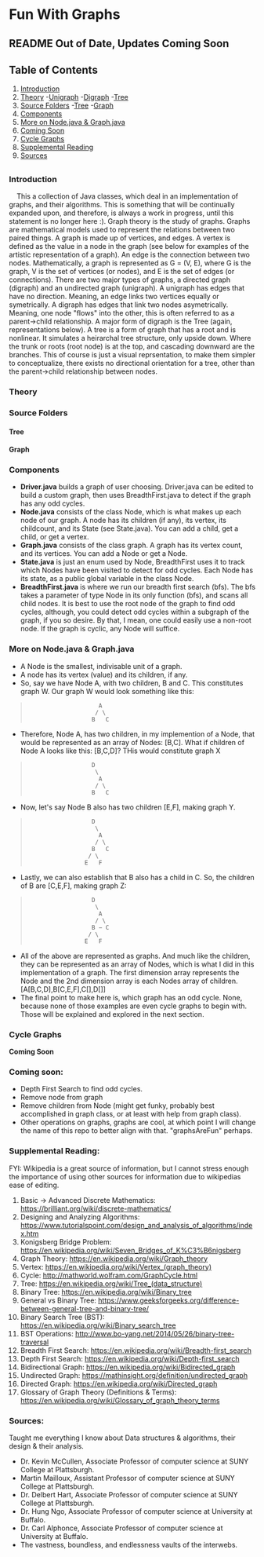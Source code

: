 # Fun With Graphs
## README Out of Date, Updates Coming Soon

## Table of Contents
1. [Introduction](https://github.com/superrmatt/oddCycleDetector#introduction)
2. [Theory](https://github.com/superrmatt/oddCycleDetector#theory)
    -[Unigraph](https://github.com/superrmatt/oddCycleDetector#unigraph)
    -[Digraph](https://github.com/superrmatt/oddCycleDetector#digraph)
    -[Tree]()
3. [Source Folders](https://github.com/superrmatt/oddCycleDetector#source-folders)
    -[Tree](https://github.com/superrmatt/oddCycleDetector#tree)
    -[Graph](https://github.com/superrmatt/oddCycleDetector#graph)
4. [Components](https://github.com/superrmatt/oddCycleDetector#components)
5. [More on Node.java & Graph.java](https://github.com/superrmatt/oddCycleDetector#more-on-nodejava--graphjava)
6. [Coming Soon](https://github.com/superrmatt/oddCycleDetector#coming-soon)
7. [Cycle Graphs](https://github.com/superrmatt/oddCycleDetector#cycle-graphs)
8. [Supplemental Reading](https://github.com/superrmatt/oddCycleDetector#supplemental-reading)
9. [Sources](https://github.com/superrmatt/oddCycleDetector#sources)

## 

### Introduction
&nbsp;&nbsp;&nbsp;&nbsp;This a collection of Java classes, which deal in an implementation of graphs, and their algorithms. This is something that will be continually expanded upon, and therefore, is always a work in progress, until this statement is no longer here :). Graph theory is the study of graphs. Graphs are mathematical models used to represent the relations between two paired things. A graph is made up of vertices, and edges. A vertex is defined as the value in a node in the graph (see below for examples of the artistic representation of a graph). An edge is the connection between two nodes. Mathematically, a graph is represented as G = (V, E), where G is the graph, V is the set of vertices (or nodes), and E is the set of edges (or connections). There are two major types of graphs, a directed graph (digraph) and an undirected graph (unigraph). A unigraph has edges that have no direction. Meaning, an edge links two vertices equally or symetrically. A digraph has edges that link two nodes asymetrically. Meaning, one node "flows" into the other, this is often referred to as a parent->child relationship. A major form of digraph is the Tree (again, representations below). A tree is a form of graph that has a root and is nonlinear. It simulates a heirarchal tree structure, only upside down. Where the trunk or roots (root node) is at the top, and cascading downward are the branches. This of course is just a visual reprsentation, to make them simpler to conceptualize, there exists no directional orientation for a tree, other than the parent->child relationship between nodes.

### Theory


### Source Folders

#### Tree

#### Graph

### Components
- **Driver.java** builds a graph of user choosing. Driver.java can be edited to build a custom graph, then uses BreadthFirst.java to detect if the graph has any odd cycles.
- **Node.java** consists of the class Node, which is what makes up each node of our graph. A node has its children (if any), its vertex, its childcount, and its State (see State.java). You can add a child, get a child, or get a vertex.
- **Graph.java** consists of the class graph. A graph has its vertex count, and its vertices. You can add a Node or get a Node.
- **State.java** is just an enum used by Node, BreadthFirst uses it to track which Nodes have been visited to detect for odd cycles. Each Node has its state, as a public global variable in the class Node.
- **BreadthFirst.java** is where we run our breadth first search (bfs). The bfs takes a parameter of type Node in its only function (bfs), and scans all child nodes. It is best to use the root node of the graph to find odd cycles, although, you could detect odd cycles within a subgraph of the graph, if you so desire. By that, I mean, one could easily use a non-root node. If the graph is cyclic, any Node will suffice.

### More on Node.java & Graph.java
- A Node is the smallest, indivisable unit of a graph.
- A node has its vertex (value) and its children, if any.
- So, say we have Node A, with two children, B and C. This constitutes graph W. Our graph W would look something like this: <br/>
>                         A 
>                        / \ 
>                       B   C
- Therefore, Node A, has two children, in my implemention of a Node, that would be represented as an array of Nodes: [B,C]. What if children of Node A looks like this: [B,C,D]? THis would constitute graph X </br>
>                       D 
>                        \ 
>                         A 
>                        / \ 
>                       B   C
- Now, let's say Node B also has two children [E,F], making graph Y. <br/>
>                       D 
>                        \ 
>                         A 
>                        / \ 
>                       B   C
>                      / \
>                     E   F
- Lastly, we can also establish that B also has a child in C. So, the children of B are [C,E,F], making graph Z: <br/>
>                       D 
>                        \ 
>                         A 
>                        / \ 
>                       B − C
>                      / \
>                     E   F
- All of the above are represented as graphs. And much like the children, they can be represented as an array of Nodes, which is what I did in this implementation of a graph. The first dimension array represents the Node and the 2nd dimension array is each Nodes array of children. [A[B,C,D],B[C,E,F],C[],D[]]
- The final point to make here is, which graph has an odd cycle. None, because none of those examples are even cycle graphs to begin with. Those will be explained and explored in the next section.

### Cycle Graphs
**Coming Soon**




### Coming soon:
- Depth First Search to find odd cycles.
- Remove node from graph
- Remove children from Node (might get funky, probably best accomplished in graph class, or at least with help from graph class).
- Other operations on graphs, graphs are cool, at which point I will change the name of this repo to better align with that. "graphsAreFun" perhaps.

### Supplemental Reading:
FYI: Wikipedia is a great source of information, but I cannot stress enough the importance of using other sources for information due to wikipedias ease of editing.

1. Basic -> Advanced Discrete Mathematics: https://brilliant.org/wiki/discrete-mathematics/
2. Designing and Analyzing Algorithms: https://www.tutorialspoint.com/design_and_analysis_of_algorithms/index.htm
3. Konigsberg Bridge Problem: https://en.wikipedia.org/wiki/Seven_Bridges_of_K%C3%B6nigsberg
4. Graph Theory: https://en.wikipedia.org/wiki/Graph_theory
5. Vertex: https://en.wikipedia.org/wiki/Vertex_(graph_theory)
6. Cycle: http://mathworld.wolfram.com/GraphCycle.html
7. Tree: https://en.wikipedia.org/wiki/Tree_(data_structure)
8. Binary Tree: https://en.wikipedia.org/wiki/Binary_tree
9. General vs Binary Tree: https://www.geeksforgeeks.org/difference-between-general-tree-and-binary-tree/
10. Binary Search Tree (BST): https://en.wikipedia.org/wiki/Binary_search_tree
11. BST Operations: http://www.bo-yang.net/2014/05/26/binary-tree-traversal
12. Breadth First Search: https://en.wikipedia.org/wiki/Breadth-first_search
13. Depth First Search: https://en.wikipedia.org/wiki/Depth-first_search
14. Bidirectional Graph: https://en.wikipedia.org/wiki/Bidirected_graph
15. Undirected Graph: https://mathinsight.org/definition/undirected_graph
16. Directed Graph: https://en.wikipedia.org/wiki/Directed_graph
17. Glossary of Graph Theory (Definitions & Terms): https://en.wikipedia.org/wiki/Glossary_of_graph_theory_terms

### Sources:
Taught me everything I know about Data structures & algorithms, their design & their analysis.
- Dr. Kevin McCullen, Associate Professor of computer science at SUNY College at Plattsburgh.
- Martin Mailloux, Assistant Professor of computer science at SUNY College at Plattsburgh.
- Dr. Delbert Hart, Associate Professor of computer science at SUNY College at Plattsburgh.
- Dr. Hung Ngo, Associate Professor of computer science at University at Buffalo.
- Dr. Carl Alphonce, Associate Professor of computer science at University at Buffalo.
- The vastness, boundless, and endlessness vaults of the interwebs.